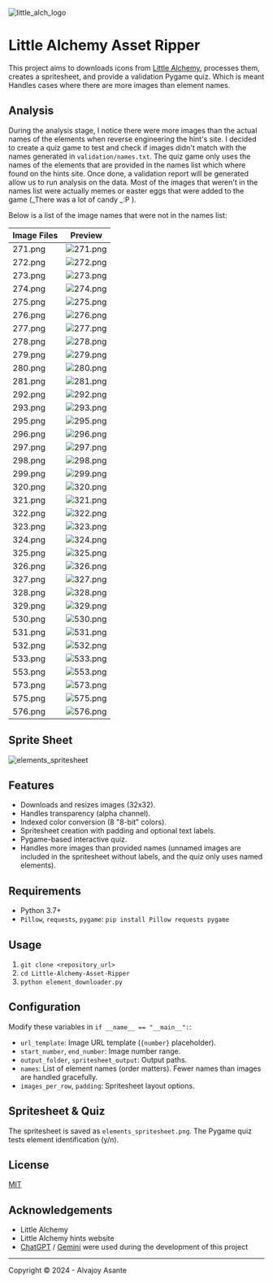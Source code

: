 ![little_alch_logo](doc/logo.png)
# Little Alchemy Asset Ripper

This project aims to downloads icons from [Little Alchemy](https://littlealchemy.com/), processes them, creates a spritesheet, and provide a validation Pygame quiz. Which is meant Handles cases where there are more images than element names.

## Analysis

During the analysis stage, I notice there were more images than the actual names of the elements when reverse engineering the hint's site. I decided to create a quiz game to test and check if images didn't match with the names generated in `validation/names.txt`. The quiz game only uses the names of the elements that are provided in the names list which where found on the hints site. Once done, a validation report will be generated allow us to run analysis on the data. Most of the images that weren't in the names list were actually memes or easter eggs that were added to the game (_There was a lot of candy _:P ).

Below is a list of the image names that were not in the names list:

| Image Files | Preview |
|-------------|---------|
| 271.png     | ![271.png](doc/271.png) |
| 272.png     | ![272.png](doc/272.png) |
| 273.png     | ![273.png](doc/273.png) |
| 274.png     | ![274.png](doc/274.png) |
| 275.png     | ![275.png](doc/275.png) |
| 276.png     | ![276.png](doc/276.png) |
| 277.png     | ![277.png](doc/277.png) |
| 278.png     | ![278.png](doc/278.png) |
| 279.png     | ![279.png](doc/279.png) |
| 280.png     | ![280.png](doc/280.png) |
| 281.png     | ![281.png](doc/281.png) |
| 292.png     | ![292.png](doc/292.png) |
| 293.png     | ![293.png](doc/293.png) |
| 295.png     | ![295.png](doc/295.png) |
| 296.png     | ![296.png](doc/296.png) |
| 297.png     | ![297.png](doc/297.png) |
| 298.png     | ![298.png](doc/298.png) |
| 299.png     | ![299.png](doc/299.png) |
| 320.png     | ![320.png](doc/320.png) |
| 321.png     | ![321.png](doc/321.png) |
| 322.png     | ![322.png](doc/322.png) |
| 323.png     | ![323.png](doc/323.png) |
| 324.png     | ![324.png](doc/324.png) |
| 325.png     | ![325.png](doc/325.png) |
| 326.png     | ![326.png](doc/326.png) |
| 327.png     | ![327.png](doc/327.png) |
| 328.png     | ![328.png](doc/328.png) |
| 329.png     | ![329.png](doc/329.png) |
| 530.png     | ![530.png](doc/530.png) |
| 531.png     | ![531.png](doc/531.png) |
| 532.png     | ![532.png](doc/532.png) |
| 533.png     | ![533.png](doc/533.png) |
| 553.png     | ![553.png](doc/553.png) |
| 573.png     | ![573.png](doc/573.png) |
| 575.png     | ![575.png](doc/575.png) |
| 576.png     | ![576.png](doc/576.png) |


## Sprite Sheet
![elements_spritesheet](doc/elements_spritesheet.png)


## Features

*   Downloads and resizes images (32x32).
*   Handles transparency (alpha channel).
*   Indexed color conversion (8 "8-bit" colors).
*   Spritesheet creation with padding and optional text labels.
*   Pygame-based interactive quiz.
*   Handles more images than provided names (unnamed images are included in the spritesheet without labels, and the quiz only uses named elements).

## Requirements

*   Python 3.7+
*   `Pillow`, `requests`, `pygame`: `pip install Pillow requests pygame`

## Usage

1.  `git clone <repository_url>`
2.  `cd Little-Alchemy-Asset-Ripper`
3.  `python element_downloader.py`

## Configuration

Modify these variables in `if __name__ == "__main__":`:

*   `url_template`: Image URL template (`{number}` placeholder).
*   `start_number`, `end_number`: Image number range.
*   `output_folder`, `spritesheet_output`: Output paths.
*   `names`: List of element names (order matters). Fewer names than images are handled gracefully.
*   `images_per_row`, `padding`: Spritesheet layout options.

## Spritesheet & Quiz

The spritesheet is saved as `elements_spritesheet.png`. The Pygame quiz tests element identification (y/n).

## License

[MIT](/LICENSE)

## Acknowledgements

*   Little Alchemy
*   Little Alchemy hints website
*   [ChatGPT](https://chatgpt.com/) / [Gemini](https://gemini.google.com/) were used during the development of this project

---
Copyright © 2024 - Alvajoy Asante

